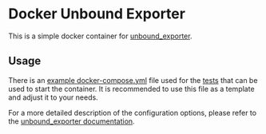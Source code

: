 # Docker Unbound Exporter

This is a simple docker container for [unbound_exporter](https://github.com/letsencrypt/unbound_exporter).

## Usage

There is an [example docker-compose.yml](./docker-compose-example.yml) file used for the [tests](.github/tests/) that can be used to start the container. It is recommended to use this file as a template and adjust it to your needs.

For a more detailed description of the configuration options, please refer to the [unbound_exporter documentation](https://github.com/letsencrypt/unbound_exporter).